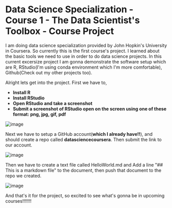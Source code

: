 # Data Science Specialization - Course 1 - The Data Scientist's Toolbox - Course Project

I am doing data science specialization provided by John Hopkin's University in Coursera. So currently this is the first course's project. I learned about the basic tools we need to use in order to do data science projects. In this current excersize project I am gonna demonstrate the software setup which are R, RStudio(I'm using conda environment which I'm more comfortable), Github(Check out my other projects too).

Alright lets get into the project. First we have to,
* **Install R**
* **Install RStudio**
* **Open RStudio and take a screenshot**
* **Submit a screenshot of RStudio open on the screen using one of these format: png, jpg, gif, pdf**

![image](https://user-images.githubusercontent.com/86511074/171016754-6f164301-f0bc-418c-a996-a961b7c5e6aa.png)

Next we have to setup a GitHub account(**which I already have!!**), and should create a  repo called **datasciencecoursera**. Then submit the link to our account.

![image](https://user-images.githubusercontent.com/86511074/171017105-04010f3d-8664-4a52-82a3-75d52b852bec.png)

Then we have to create a text file called HelloWorld.md and Add a line "## This is a markdown file" to the document, then push that document to the repo we created.

![image](https://user-images.githubusercontent.com/86511074/171018863-e2d88ad6-7bc9-4c39-a15c-53c6aabff192.png)

And that's it for the project, so excited to see what's gonna be in upcoming courses!!!!!!!
